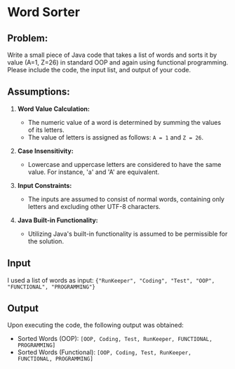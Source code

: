 # Word Sorter

## Problem:
<p>Write a small piece of Java code that takes a list of words and sorts it by value (A=1, Z=26)
in standard OOP and again using functional programming. Please include the code, the input list, and output of your code.</p>



## Assumptions:

1. **Word Value Calculation:**
    - The numeric value of a word is determined by summing the values of its letters.
    - The value of letters is assigned as follows: `A = 1` and `Z = 26`.

2. **Case Insensitivity:**
    - Lowercase and uppercase letters are considered to have the same value. For instance, 'a' and 'A' are equivalent.

3. **Input Constraints:**
    - The inputs are assumed to consist of normal words, containing only letters and excluding other UTF-8 characters.

4. **Java Built-in Functionality:**
    - Utilizing Java's built-in functionality is assumed to be permissible for the solution.

## Input

I used a list of words as input: `{"RunKeeper", "Coding", "Test", "OOP", "FUNCTIONAL", "PROGRAMMING"}`

## Output

Upon executing the code, the following output was obtained:

- Sorted Words (OOP): `[OOP, Coding, Test, RunKeeper, FUNCTIONAL, PROGRAMMING]`
- Sorted Words (Functional): `[OOP, Coding, Test, RunKeeper, FUNCTIONAL, PROGRAMMING]`



